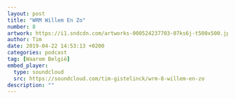 ```yaml
---
layout: post
title: "WRM Willem En Zo"
number: 8
artwork: https://i1.sndcdn.com/artworks-000524237703-07ks6j-t500x500.jpg
author: Tim
date: 2019-04-22 14:53:13 +0200
categories: podcast
tag: [Waarom België]
embed_player:
  type: soundcloud
  src: https://soundcloud.com/tim-gistelinck/wrm-8-willem-en-zo
description: ""
---
```

